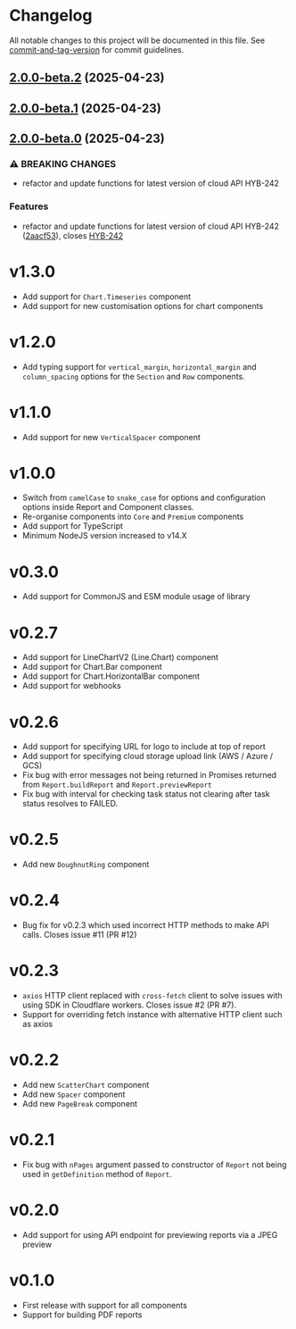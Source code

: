 # Changelog

All notable changes to this project will be documented in this file. See [commit-and-tag-version](https://github.com/absolute-version/commit-and-tag-version) for commit guidelines.

## [2.0.0-beta.2](https://github.com/hybiscus-dev/nodejs-hybiscus-sdk/compare/v2.0.0-beta.1...v2.0.0-beta.2) (2025-04-23)

## [2.0.0-beta.1](https://github.com/hybiscus-dev/nodejs-hybiscus-sdk/compare/v2.0.0-beta.0...v2.0.0-beta.1) (2025-04-23)

## [2.0.0-beta.0](https://github.com/hybiscus-dev/nodejs-hybiscus-sdk/compare/v1.3.0...v2.0.0-beta.0) (2025-04-23)


### ⚠ BREAKING CHANGES

* refactor and update functions for latest version of cloud API HYB-242

### Features

* refactor and update functions for latest version of cloud API HYB-242 ([2aacf53](https://github.com/hybiscus-dev/nodejs-hybiscus-sdk/commit/2aacf533c2728e9089664e07b2b6721f0afa5c92)), closes [HYB-242](https://hybiscus.atlassian.net/jira/software/projects/HYB/boards/1?selectedIssue=HYB-242)

# v1.3.0
- Add support for `Chart.Timeseries` component
- Add support for new customisation options for chart components
# v1.2.0
- Add typing support for `vertical_margin`, `horizontal_margin` and
  `column_spacing` options for the `Section` and `Row` components.
# v1.1.0
- Add support for new `VerticalSpacer` component
# v1.0.0
- Switch from `camelCase` to `snake_case` for options and configuration options inside Report and Component classes.
- Re-organise components into `Core` and `Premium` components
- Add support for TypeScript
- Minimum NodeJS version increased to v14.X
# v0.3.0
- Add support for CommonJS and ESM module usage of library
# v0.2.7
- Add support for LineChartV2 (Line.Chart) component
- Add support for Chart.Bar component
- Add support for Chart.HorizontalBar component
- Add support for webhooks
# v0.2.6
- Add support for specifying URL for logo to include at top of report
- Add support for specifying cloud storage upload link (AWS / Azure / GCS)
- Fix bug with error messages not being returned in Promises returned from `Report.buildReport` and `Report.previewReport`
- Fix bug with interval for checking task status not clearing after task status resolves to FAILED.
# v0.2.5
- Add new `DoughnutRing` component
# v0.2.4
- Bug fix for v0.2.3 which used incorrect HTTP methods to make API calls. Closes issue #11 (PR #12)
# v0.2.3
- `axios` HTTP client replaced with `cross-fetch` client to solve issues with using SDK in Cloudflare workers. Closes issue #2 (PR #7).
- Support for overriding fetch instance with alternative HTTP client such as axios
# v0.2.2
- Add new `ScatterChart` component
- Add new `Spacer` component
- Add new `PageBreak` component
# v0.2.1
- Fix bug with `nPages` argument passed to constructor of `Report` not being
  used in `getDefinition` method of `Report`.
# v0.2.0
- Add support for using API endpoint for previewing reports via a JPEG preview
# v0.1.0
- First release with support for all components
- Support for building PDF reports
